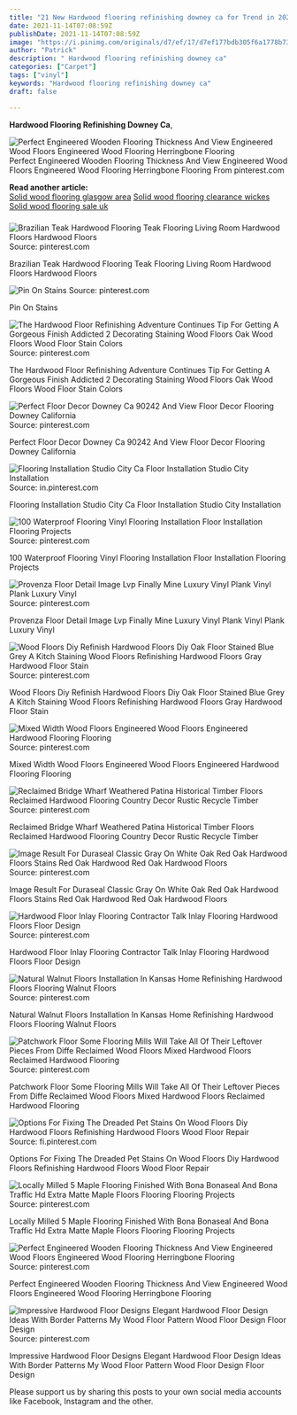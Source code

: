 ```yaml
---
title: "21 New Hardwood flooring refinishing downey ca for Trend in 2022"
date: 2021-11-14T07:08:59Z
publishDate: 2021-11-14T07:08:59Z
image: "https://i.pinimg.com/originals/d7/ef/17/d7ef177bdb305f6a1778b736f0c72009.jpg"
author: "Patrick"
description: " Hardwood flooring refinishing downey ca"
categories: ["Carpet"]
tags: ["vinyl"]
keywords: "Hardwood flooring refinishing downey ca"
draft: false

---
```

<!-- Head tag Code -->
**Hardwood Flooring Refinishing Downey Ca**, 

![Perfect Engineered Wooden Flooring Thickness And View Engineered Wood Floors Engineered Wood Flooring Herringbone Flooring](https://i.pinimg.com/originals/76/5e/6b/765e6b9c66ad188b93de6f17b962c07e.jpg "Perfect Engineered Wooden Flooring Thickness And View Engineered Wood Floors Engineered Wood Flooring Herringbone Flooring")
Perfect Engineered Wooden Flooring Thickness And View Engineered Wood Floors Engineered Wood Flooring Herringbone Flooring From pinterest.com

**Read another article:**  
[Solid wood flooring glasgow area](/solid-wood-flooring-glasgow-area/)
[Solid wood flooring clearance wickes](/solid-wood-flooring-clearance-wickes/)
[Solid wood flooring sale uk](/solid-wood-flooring-sale-uk/)




### 

 


![Brazilian Teak Hardwood Flooring Teak Flooring Living Room Hardwood Floors Hardwood Floors](https://i.pinimg.com/originals/50/bb/c4/50bbc48aa188f898812c5d3a46a89471.jpg "Brazilian Teak Hardwood Flooring Teak Flooring Living Room Hardwood Floors Hardwood Floors")
Source: pinterest.com

Brazilian Teak Hardwood Flooring Teak Flooring Living Room Hardwood Floors Hardwood Floors  

![Pin On Stains](https://i.pinimg.com/originals/b0/ba/5a/b0ba5aed685fb75fc2af7f0a7c526018.jpg "Pin On Stains")
Source: pinterest.com

Pin On Stains  

![The Hardwood Floor Refinishing Adventure Continues Tip For Getting A Gorgeous Finish Addicted 2 Decorating Staining Wood Floors Oak Wood Floors Wood Floor Stain Colors](https://i.pinimg.com/originals/30/d9/2c/30d92c271ec82fd04e72ea9d83056133.jpg "The Hardwood Floor Refinishing Adventure Continues Tip For Getting A Gorgeous Finish Addicted 2 Decorating Staining Wood Floors Oak Wood Floors Wood Floor Stain Colors")
Source: pinterest.com

The Hardwood Floor Refinishing Adventure Continues Tip For Getting A Gorgeous Finish Addicted 2 Decorating Staining Wood Floors Oak Wood Floors Wood Floor Stain Colors  

![Perfect Floor Decor Downey Ca 90242 And View Floor Decor Flooring Downey California](https://i.pinimg.com/474x/a4/3b/d3/a43bd3896c876221721febc96da6e07a.jpg "Perfect Floor Decor Downey Ca 90242 And View Floor Decor Flooring Downey California")
Source: pinterest.com

Perfect Floor Decor Downey Ca 90242 And View Floor Decor Flooring Downey California  

![Flooring Installation Studio City Ca Floor Installation Studio City Installation](https://i.pinimg.com/736x/b9/00/bf/b900bfc8a0bbe025866cef37e7b5ca5c.jpg "Flooring Installation Studio City Ca Floor Installation Studio City Installation")
Source: in.pinterest.com

Flooring Installation Studio City Ca Floor Installation Studio City Installation  

![100 Waterproof Flooring Vinyl Flooring Installation Floor Installation Flooring Projects](https://i.pinimg.com/originals/4b/20/58/4b2058846d6efb6abb593ffac4916557.jpg "100 Waterproof Flooring Vinyl Flooring Installation Floor Installation Flooring Projects")
Source: pinterest.com

100 Waterproof Flooring Vinyl Flooring Installation Floor Installation Flooring Projects  

![Provenza Floor Detail Image Lvp Finally Mine Luxury Vinyl Plank Vinyl Plank Luxury Vinyl](https://i.pinimg.com/474x/9c/df/53/9cdf531ca171d48ef295cb965d5d6131.jpg "Provenza Floor Detail Image Lvp Finally Mine Luxury Vinyl Plank Vinyl Plank Luxury Vinyl")
Source: pinterest.com

Provenza Floor Detail Image Lvp Finally Mine Luxury Vinyl Plank Vinyl Plank Luxury Vinyl  

![Wood Floors Diy Refinish Hardwood Floors Diy Oak Floor Stained Blue Grey A Kitch Staining Wood Floors Refinishing Hardwood Floors Gray Hardwood Floor Stain](https://i.pinimg.com/736x/96/3a/7d/963a7dd80dee0444566fb3eb7955898d.jpg "Wood Floors Diy Refinish Hardwood Floors Diy Oak Floor Stained Blue Grey A Kitch Staining Wood Floors Refinishing Hardwood Floors Gray Hardwood Floor Stain")
Source: pinterest.com

Wood Floors Diy Refinish Hardwood Floors Diy Oak Floor Stained Blue Grey A Kitch Staining Wood Floors Refinishing Hardwood Floors Gray Hardwood Floor Stain  

![Mixed Width Wood Floors Engineered Wood Floors Engineered Hardwood Flooring Flooring](https://i.pinimg.com/564x/56/33/9d/56339d3cb05fd1c54c605426c6fd0489--flooring-options-flooring-ideas.jpg "Mixed Width Wood Floors Engineered Wood Floors Engineered Hardwood Flooring Flooring")
Source: pinterest.com

Mixed Width Wood Floors Engineered Wood Floors Engineered Hardwood Flooring Flooring  

![Reclaimed Bridge Wharf Weathered Patina Historical Timber Floors Reclaimed Hardwood Flooring Country Decor Rustic Recycle Timber](https://i.pinimg.com/736x/c7/77/d9/c777d9c7409f8b3ba176e3c4067881d2--reclaimed-timber-hardwood-floors.jpg "Reclaimed Bridge Wharf Weathered Patina Historical Timber Floors Reclaimed Hardwood Flooring Country Decor Rustic Recycle Timber")
Source: pinterest.com

Reclaimed Bridge Wharf Weathered Patina Historical Timber Floors Reclaimed Hardwood Flooring Country Decor Rustic Recycle Timber  

![Image Result For Duraseal Classic Gray On White Oak Red Oak Hardwood Floors Stains Red Oak Hardwood Red Oak Hardwood Floors](https://i.pinimg.com/736x/fc/c5/81/fcc58107c945bcc19f7464f6ed3efe79.jpg "Image Result For Duraseal Classic Gray On White Oak Red Oak Hardwood Floors Stains Red Oak Hardwood Red Oak Hardwood Floors")
Source: pinterest.com

Image Result For Duraseal Classic Gray On White Oak Red Oak Hardwood Floors Stains Red Oak Hardwood Red Oak Hardwood Floors  

![Hardwood Floor Inlay Flooring Contractor Talk Inlay Flooring Hardwood Floors Floor Design](https://i.pinimg.com/736x/82/0f/64/820f647f1020470bd5266e9dcb9f94ab--flooring-ideas-wood-flooring.jpg "Hardwood Floor Inlay Flooring Contractor Talk Inlay Flooring Hardwood Floors Floor Design")
Source: pinterest.com

Hardwood Floor Inlay Flooring Contractor Talk Inlay Flooring Hardwood Floors Floor Design  

![Natural Walnut Floors Installation In Kansas Home Refinishing Hardwood Floors Flooring Walnut Floors](https://i.pinimg.com/736x/d7/a7/27/d7a72723aff00a4c32ea3d27ca62f4c6--walnut-floors-hardwood-floors-colors-walnuts.jpg "Natural Walnut Floors Installation In Kansas Home Refinishing Hardwood Floors Flooring Walnut Floors")
Source: pinterest.com

Natural Walnut Floors Installation In Kansas Home Refinishing Hardwood Floors Flooring Walnut Floors  

![Patchwork Floor Some Flooring Mills Will Take All Of Their Leftover Pieces From Diffe Reclaimed Wood Floors Mixed Hardwood Floors Reclaimed Hardwood Flooring](https://i.pinimg.com/originals/80/5c/60/805c608d13f88d6ef677e5323c57ad4b.jpg "Patchwork Floor Some Flooring Mills Will Take All Of Their Leftover Pieces From Diffe Reclaimed Wood Floors Mixed Hardwood Floors Reclaimed Hardwood Flooring")
Source: pinterest.com

Patchwork Floor Some Flooring Mills Will Take All Of Their Leftover Pieces From Diffe Reclaimed Wood Floors Mixed Hardwood Floors Reclaimed Hardwood Flooring  

![Options For Fixing The Dreaded Pet Stains On Wood Floors Diy Hardwood Floors Refinishing Hardwood Floors Wood Floor Repair](https://i.pinimg.com/originals/ef/b5/8f/efb58f0561e79ec57d80ca598756a8b7.jpg "Options For Fixing The Dreaded Pet Stains On Wood Floors Diy Hardwood Floors Refinishing Hardwood Floors Wood Floor Repair")
Source: fi.pinterest.com

Options For Fixing The Dreaded Pet Stains On Wood Floors Diy Hardwood Floors Refinishing Hardwood Floors Wood Floor Repair  

![Locally Milled 5 Maple Flooring Finished With Bona Bonaseal And Bona Traffic Hd Extra Matte Maple Floors Flooring Flooring Projects](https://i.pinimg.com/originals/10/5a/77/105a77576ea062d5fdf7035b03068178.jpg "Locally Milled 5 Maple Flooring Finished With Bona Bonaseal And Bona Traffic Hd Extra Matte Maple Floors Flooring Flooring Projects")
Source: pinterest.com

Locally Milled 5 Maple Flooring Finished With Bona Bonaseal And Bona Traffic Hd Extra Matte Maple Floors Flooring Flooring Projects  

![Perfect Engineered Wooden Flooring Thickness And View Engineered Wood Floors Engineered Wood Flooring Herringbone Flooring](https://i.pinimg.com/originals/76/5e/6b/765e6b9c66ad188b93de6f17b962c07e.jpg "Perfect Engineered Wooden Flooring Thickness And View Engineered Wood Floors Engineered Wood Flooring Herringbone Flooring")
Source: pinterest.com

Perfect Engineered Wooden Flooring Thickness And View Engineered Wood Floors Engineered Wood Flooring Herringbone Flooring  

![Impressive Hardwood Floor Designs Elegant Hardwood Floor Design Ideas With Border Patterns My Wood Floor Pattern Wood Floor Design Floor Design](https://i.pinimg.com/originals/d7/ef/17/d7ef177bdb305f6a1778b736f0c72009.jpg "Impressive Hardwood Floor Designs Elegant Hardwood Floor Design Ideas With Border Patterns My Wood Floor Pattern Wood Floor Design Floor Design")
Source: pinterest.com

Impressive Hardwood Floor Designs Elegant Hardwood Floor Design Ideas With Border Patterns My Wood Floor Pattern Wood Floor Design Floor Design  

Please support us by sharing this posts to your own social media accounts like Facebook, Instagram and the other.


